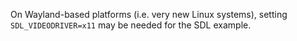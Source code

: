 On Wayland-based platforms (i.e. very new Linux systems), setting `SDL_VIDEODRIVER=x11`
may be needed for the SDL example.
